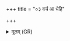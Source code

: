 +++
title = "०३ वर्च आ धेहि"

+++
<details><summary>मूलम् (GR)</summary>

वर्च आ धेहि मे तन्वां  
सह ओजो वयो बलम् ।  
इन्द्रियाय त्वा कर्मणे वीर्याय  
प्रति गृह्णामि शतशारदाय ॥
</details>